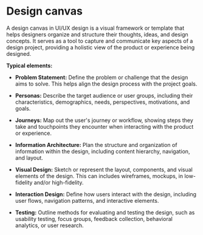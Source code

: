 # Design canvas

A design canvas in UI/UX design is a visual framework or template that helps designers organize and structure their thoughts, ideas, and design concepts. It serves as a tool to capture and communicate key aspects of a design project, providing a holistic view of the product or experience being designed.

**Typical elements:**

* **Problem Statement:** Define the problem or challenge that the design aims to solve. This helps align the design process with the project goals.

* **Personas:** Describe the target audience or user groups, including their characteristics, demographics, needs, perspectives, motivations, and goals.

* **Journeys:** Map out the user's journey or workflow, showing steps they take and touchpoints they encounter when interacting with the product or experience.

* **Information Architecture:** Plan the structure and organization of information within the design, including content hierarchy, navigation, and layout.

* **Visual Design:** Sketch or represent the layout, components, and visual elements of the design. This can includes wireframes, mockups, in low-fidelity and/or high-fidelity.

* **Interaction Design:** Define how users interact with the design, including user flows, navigation patterns, and interactive elements.

* **Testing:** Outline methods for evaluating and testing the design, such as usability testing, focus groups, feedback collection, behavioral analytics, or user research.
